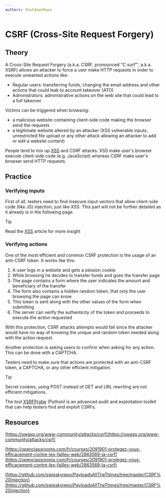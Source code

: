 ```yaml
---
authors: ShutdownRepo
---
```


# CSRF (Cross-Site Request Forgery)

## Theory

A Cross-Site Request Forgery (a.k.a. CSRF, pronounced "C surf"', a.k.a. XSRF) allows an attacker to force a user make HTTP requests in order to execute unwanted actions like:

* Regular users: transferring funds, changing the email address and other actions that could leak to account takeover (ATO)
* Administrators: administrative actions on the web site that could lead to a full takeover

Victims can be triggered when browsing:

* a malicious website containing client-side code making the browser send the requests
* a legitimate website altered by an attacker (XSS vulnerable inputs, unrestricted file upload or any other attack allowing an attacker to add or edit a website content)

People tend to mix up [XSS](xss.md) and CSRF attacks. XSS make user's browser execute client-side code (e.g. JavaScript) whereas CSRF make user's browser send HTTP requests.

## Practice

### Verifying inputs

First of all, testers need to find insecure input vectors that allow client-side code (like JS) injection, just like XSS. This part will not be further detailed as it already is in the following page.


> [!TIP]
> Read the [XSS](xss.md) article for more insight


### Verifying actions

One of the most efficient and common CSRF protection is the usage of an anti-CSRF token. It works like this:

1. A user logs in a website and gets a session cookie
2. While browsing he decides to transfer funds and goes the transfer page
3. The page contains a form where the user indicates the amount and beneficiary of the transfer
4. The form also contains a hidden random token, that only the user browsing the page can know
5. This token is sent along with the other values of the form when submitting
6. The server can verify the authenticity of the token and proceeds to execute the action requested

With this protection, CSRF attacks attempts would fail since the attacker would have no way of knowing the unique and random token needed along with the action request.

Another protection is asking users to confirm when asking for any action. This can be done with a CAPTCHA.

Testers need to make sure that actions are protected with an anti-CSRF token, a CAPTCHA, or any other efficient mitigation.

> [!TIP]
> Secret cookies, using POST instead of GET and URL rewriting are not efficient mitigations.

The tool [XSRFProbe](https://github.com/0xInfection/XSRFProbe) (Python) is an advanced audit and exploitation toolkit that can help testers find and exploit CSRFs.

## Resources

[https://owasp.org/www-community/attacks/csrf](https://owasp.org/www-community/attacks/csrf)

[https://openclassrooms.com/fr/courses/2091901-protegez-vous-efficacement-contre-les-failles-web/2863569-la-csrf](https://openclassrooms.com/fr/courses/2091901-protegez-vous-efficacement-contre-les-failles-web/2863569-la-csrf)

[https://github.com/swisskyrepo/PayloadsAllTheThings/tree/master/CSRF%20Injection](https://github.com/swisskyrepo/PayloadsAllTheThings/tree/master/CSRF%20Injection)
